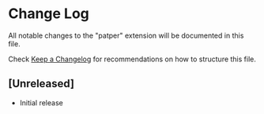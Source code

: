 # Change Log

All notable changes to the "patper" extension will be documented in this file.

Check [Keep a Changelog](http://keepachangelog.com/) for recommendations on how to structure this file.

## [Unreleased]

- Initial release
